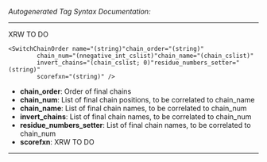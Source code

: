 _Autogenerated Tag Syntax Documentation:_

---
XRW TO DO

```
<SwitchChainOrder name="(string)"chain_order="(string)"
        chain_num="(nnegative_int_cslist)"chain_name="(chain_cslist)"
        invert_chains="(chain_cslist; 0)"residue_numbers_setter="(string)"
        scorefxn="(string)" />
```

-   **chain_order**: Order of final chains
-   **chain_num**: List of final chain positions, to be correlated to chain_name
-   **chain_name**: List of final chain names, to be correlated to chain_num
-   **invert_chains**: List of final chain names, to be correlated to chain_num
-   **residue_numbers_setter**: List of final chain names, to be correlated to chain_num
-   **scorefxn**: XRW TO DO

---
